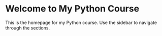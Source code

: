 # Welcome to My Python Course

This is the homepage for my Python course. Use the sidebar to navigate through the sections.
